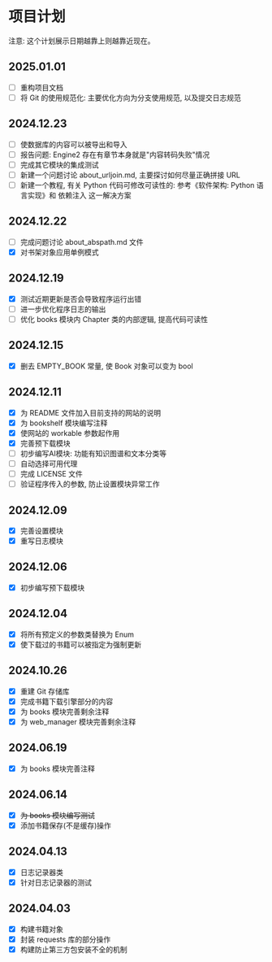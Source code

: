 # 项目计划
注意: 这个计划展示日期越靠上则越靠近现在。

## 2025.01.01
+ [ ] 重构项目文档
+ [ ] 将 Git 的使用规范化: 主要优化方向为分支使用规范, 以及提交日志规范

## 2024.12.23
+ [ ] 使数据库的内容可以被导出和导入
+ [ ] 报告问题: Engine2 存在有章节本身就是"内容转码失败"情况
+ [ ] 完成其它模块的集成测试
+ [ ] 新建一个问题讨论 about_urljoin.md, 主要探讨如何尽量正确拼接 URL
+ [ ] 新建一个教程, 有关 Python 代码可修改可读性的: 参考《软件架构: Python 语言实现》和 依赖注入 这一解决方案

## 2024.12.22
+ [ ] 完成问题讨论 about_abspath.md 文件
+ [x] 对书架对象应用单例模式

## 2024.12.19
+ [x] 测试近期更新是否会导致程序运行出错
+ [ ] 进一步优化程序日志的输出
+ [ ] 优化 books 模块内 Chapter 类的内部逻辑, 提高代码可读性

## 2024.12.15
+ [x] 删去 EMPTY_BOOK 常量, 使 Book 对象可以变为 bool

## 2024.12.11
+ [x] 为 README 文件加入目前支持的网站的说明
+ [x] 为 bookshelf 模块编写注释
+ [x] 使网站的 workable 参数起作用
+ [x] 完善预下载模块
+ [ ] 初步编写AI模块: 功能有知识图谱和文本分类等
+ [ ] 自动选择可用代理
+ [ ] 完成 LICENSE 文件
+ [ ] 验证程序传入的参数, 防止设置模块异常工作

## 2024.12.09
+ [x] 完善设置模块
+ [x] 重写日志模块

## 2024.12.06
+ [x] 初步编写预下载模块

## 2024.12.04
+ [x] 将所有预定义的参数类替换为 Enum
+ [x] 使下载过的书籍可以被指定为强制更新

## 2024.10.26
+ [x] 重建 Git 存储库
+ [x] 完成书籍下载引擎部分的内容
+ [x] 为 books 模块完善剩余注释
+ [x] 为 web_manager 模块完善剩余注释

## 2024.06.19
+ [x] 为 books 模块完善注释

## 2024.06.14
+ [x] ~~为 books 模块编写测试~~
+ [x] 添加书籍保存(不是缓存)操作

## 2024.04.13
+ [x] 日志记录器类
+ [x] 针对日志记录器的测试

## 2024.04.03
+ [x] 构建书籍对象
+ [x] 封装 requests 库的部分操作
+ [x] 构建防止第三方包安装不全的机制
